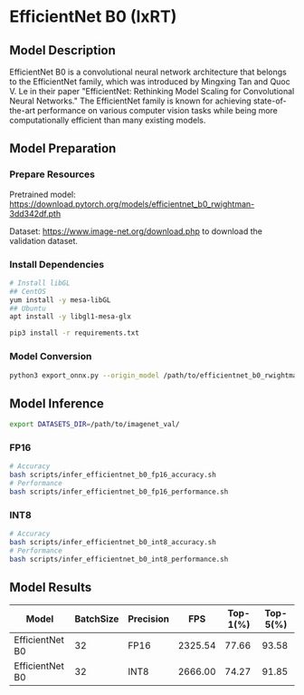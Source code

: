 # EfficientNet B0 (IxRT)

## Model Description

EfficientNet B0 is a convolutional neural network architecture that belongs to the EfficientNet family, which was introduced by Mingxing Tan and Quoc V. Le in their paper "EfficientNet: Rethinking Model Scaling for Convolutional Neural Networks." The EfficientNet family is known for achieving state-of-the-art performance on various computer vision tasks while being more computationally efficient than many existing models.

## Model Preparation

### Prepare Resources

Pretrained model: <https://download.pytorch.org/models/efficientnet_b0_rwightman-3dd342df.pth>

Dataset: <https://www.image-net.org/download.php> to download the validation dataset.

### Install Dependencies

```bash
# Install libGL
## CentOS
yum install -y mesa-libGL
## Ubuntu
apt install -y libgl1-mesa-glx

pip3 install -r requirements.txt
```

### Model Conversion

```bash
python3 export_onnx.py --origin_model /path/to/efficientnet_b0_rwightman-3dd342df.pth --output_model efficientnet_b0.onnx
```

## Model Inference

```bash
export DATASETS_DIR=/path/to/imagenet_val/
```

### FP16

```bash
# Accuracy
bash scripts/infer_efficientnet_b0_fp16_accuracy.sh
# Performance
bash scripts/infer_efficientnet_b0_fp16_performance.sh
```

### INT8

```bash
# Accuracy
bash scripts/infer_efficientnet_b0_int8_accuracy.sh
# Performance
bash scripts/infer_efficientnet_b0_int8_performance.sh
```

## Model Results

| Model           | BatchSize | Precision | FPS     | Top-1(%) | Top-5(%) |
|-----------------|-----------|-----------|---------|----------|----------|
| EfficientNet B0 | 32        | FP16      | 2325.54 | 77.66    | 93.58    |
| EfficientNet B0 | 32        | INT8      | 2666.00 | 74.27    | 91.85    |
